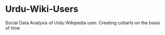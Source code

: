 # Urdu-Wiki-Users
Social Data Analysis of Urdu Wikipedia user. Creating coharts on the basis of time
